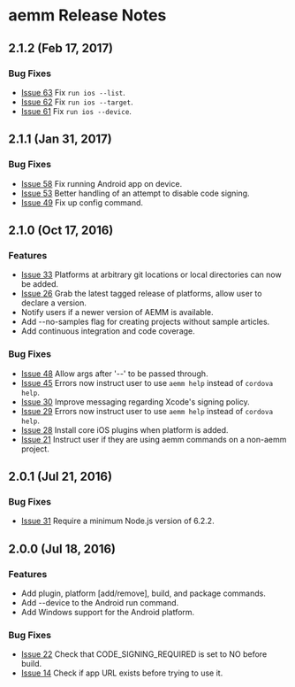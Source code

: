 <!--
#
# Licensed to the Apache Software Foundation (ASF) under one
# or more contributor license agreements.  See the NOTICE file
# distributed with this work for additional information
# regarding copyright ownership.  The ASF licenses this file
# to you under the Apache License, Version 2.0 (the
# "License"); you may not use this file except in compliance
# with the License.  You may obtain a copy of the License at
#
# http://www.apache.org/licenses/LICENSE-2.0
#
# Unless required by applicable law or agreed to in writing,
# software distributed under the License is distributed on an
# "AS IS" BASIS, WITHOUT WARRANTIES OR CONDITIONS OF ANY
#  KIND, either express or implied.  See the License for the
# specific language governing permissions and limitations
# under the License.
#
-->
# aemm Release Notes

## 2.1.2 (Feb 17, 2017)

### Bug Fixes
* [Issue 63](https://github.com/adobe-marketing-cloud-mobile/aemmobile/issues/63) Fix `run ios --list`.
* [Issue 62](https://github.com/adobe-marketing-cloud-mobile/aemmobile/issues/62) Fix `run ios --target`.
* [Issue 61](https://github.com/adobe-marketing-cloud-mobile/aemmobile/issues/61) Fix `run ios --device`.

## 2.1.1 (Jan 31, 2017)

### Bug Fixes
* [Issue 58](https://github.com/adobe-marketing-cloud-mobile/aemmobile/issues/58) Fix running Android app on device.
* [Issue 53](https://github.com/adobe-marketing-cloud-mobile/aemmobile/issues/53) Better handling of an attempt to disable code signing.
* [Issue 49](https://github.com/adobe-marketing-cloud-mobile/aemmobile/issues/49) Fix up config command.

## 2.1.0 (Oct 17, 2016)

### Features
* [Issue 33](https://github.com/adobe-marketing-cloud-mobile/aemmobile/issues/33) Platforms at arbitrary git locations or local directories can now be added.
* [Issue 26](https://github.com/adobe-marketing-cloud-mobile/aemmobile/issues/26) Grab the latest tagged release of platforms, allow user to declare a version.
* Notify users if a newer version of AEMM is available.
* Add --no-samples flag for creating projects without sample articles.
* Add continuous integration and code coverage.

### Bug Fixes
* [Issue 48](https://github.com/adobe-marketing-cloud-mobile/aemmobile/issues/48) Allow args after '--' to be passed through.
* [Issue 45](https://github.com/adobe-marketing-cloud-mobile/aemmobile/issues/45) Errors now instruct user to use `aemm help` instead of `cordova help`.
* [Issue 30](https://github.com/adobe-marketing-cloud-mobile/aemmobile/issues/30) Improve messaging regarding Xcode's signing policy.
* [Issue 29](https://github.com/adobe-marketing-cloud-mobile/aemmobile/issues/29) Errors now instruct user to use `aemm help` instead of `cordova help`.
* [Issue 28](https://github.com/adobe-marketing-cloud-mobile/aemmobile/issues/28) Install core iOS plugins when platform is added.
* [Issue 21](https://github.com/adobe-marketing-cloud-mobile/aemmobile/issues/21) Instruct user if they are using aemm commands on a non-aemm project.

## 2.0.1 (Jul 21, 2016)

### Bug Fixes
* [Issue 31](https://github.com/adobe-marketing-cloud-mobile/aemmobile/issues/31) Require a minimum Node.js version of 6.2.2.

## 2.0.0 (Jul 18, 2016)

### Features
* Add plugin, platform [add/remove], build, and package commands.
* Add --device to the Android run command.
* Add Windows support for the Android platform.

### Bug Fixes
* [Issue 22](https://github.com/adobe-marketing-cloud-mobile/aemmobile/issues/22) Check that CODE_SIGNING_REQUIRED is set to NO before build.
* [Issue 14](https://github.com/adobe-marketing-cloud-mobile/aemmobile/issues/14) Check if app URL exists before trying to use it.
